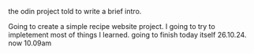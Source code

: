 the odin project told to write a brief intro.

Going to create a simple recipe website project.
I going to try to impletement most of things I learned.
going to finish today itself 26.10.24. now 10.09am